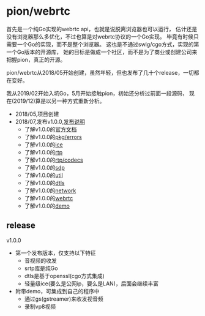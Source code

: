 # pion/webrtc

首先是一个纯Go实现的webrtc api，也就是说脱离浏览器也可以运行，
估计还是没有浏览器那么多优化，不过也算是对webrtc协议的一个Go实现。
毕竟有时候只需要一个Go的实现，而不是整个浏览器。
这也是不通过swig/cgo方式，实现的第一个Go版本的开源库，
她的目标是做成一个社区，而不是为了商业或创建公司来把握pion，真正的开源。

pion/webrtc从2018/05开始创建，虽然年轻，但也发布了几十个release，一切都在变好。

我从2019/02开始入坑Go，5月开始接触pion，初始还分析过前面一段源码，
现在(2019/12)算是以另一种方式重新分析。

- 2018/05,项目创建
- 2018/07,发布v1.0.0,[发布说明](/release)
  - 了解v1.0.0的[官方文档](/webrtc/v1.0.0-001.md)
  - 了解v1.0.0的[pkg/errors](/webrtc/v1.0.0-002.md)
  - 了解v1.0.0的[ice](/webrtc/v1.0.0-003.md)
  - 了解v1.0.0的[rtp](/webrtc/v1.0.0-004.md)
  - 了解v1.0.0的[rtp/codecs](/webrtc/v1.0.0-005.md)
  - 了解v1.0.0的[sdp](/webrtc/v1.0.0-006.md)
  - 了解v1.0.0的[util](/webrtc/v1.0.0-007.md)
  - 了解v1.0.0的[dtls](/webrtc/v1.0.0-008.md)
  - 了解v1.0.0的[network](/webrtc/v1.0.0-009.md)
  - 了解v1.0.0的[webrtc](/webrtc/v1.0.0-010.md)
  - 了解v1.0.0的[demo](/webrtc/v1.0.0-011.md)

## release

v1.0.0

- 第一个发布版本，仅支持以下特征
  - 音视频的收发
  - srtp库是纯Go
  - dtls是基于openssl(cgo方式集成)
  - 轻量级ice(要么是公网ip，要么是LAN)，后面会继续丰富
- 附带demo，可集成到自己的程序中
  - 通过gs(gstreamer)来收发视音频
  - 录制vp8视频

